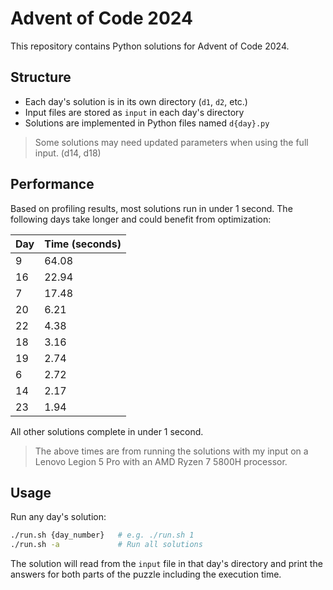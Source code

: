 # Advent of Code 2024

This repository contains Python solutions for Advent of Code 2024.

## Structure

- Each day's solution is in its own directory (`d1`, `d2`, etc.)
- Input files are stored as `input` in each day's directory
- Solutions are implemented in Python files named `d{day}.py`

> Some solutions may need updated parameters when using the full input. (d14, d18)

## Performance

Based on profiling results, most solutions run in under 1 second. The following days take longer and could benefit from optimization:

| Day | Time (seconds) |
| --- | -------------- |
| 9   | 64.08          |
| 16  | 22.94          |
| 7   | 17.48          |
| 20  | 6.21           |
| 22  | 4.38           |
| 18  | 3.16           |
| 19  | 2.74           |
| 6   | 2.72           |
| 14  | 2.17           |
| 23  | 1.94           |

All other solutions complete in under 1 second.

> The above times are from running the solutions with my input on a Lenovo Legion 5 Pro with an AMD Ryzen 7 5800H processor.

## Usage

Run any day's solution:

```bash
./run.sh {day_number}   # e.g. ./run.sh 1
./run.sh -a             # Run all solutions
```

The solution will read from the `input` file in that day's directory and print the answers for both parts of the puzzle including the execution time.
